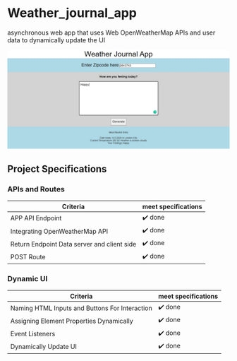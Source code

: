 # Weather_journal_app
asynchronous web app that uses Web OpenWeatherMap APIs and user data to dynamically update the UI 

![Image](https://raw.githubusercontent.com/Mostafa-ashraf19/Weather_journal_app/master/image/Weather%20Journal%20App%20example.JPG)


## Project Specifications

### APIs and Routes

| Criteria | meet specifications |
| ---------|---------------------|
| APP API Endpoint | :heavy_check_mark: done  |
| Integrating OpenWeatherMap API | :heavy_check_mark: done |
| Return Endpoint Data server and client side | :heavy_check_mark: done |
| POST Route | :heavy_check_mark: done |

### Dynamic UI

| Criteria | meet specifications |
| ---------|---------------------|
| Naming HTML Inputs and Buttons For Interaction | :heavy_check_mark: done  |
| Assigning Element Properties Dynamically | :heavy_check_mark: done |
| Event Listeners | :heavy_check_mark: done |
| Dynamically Update UI | :heavy_check_mark: done |

